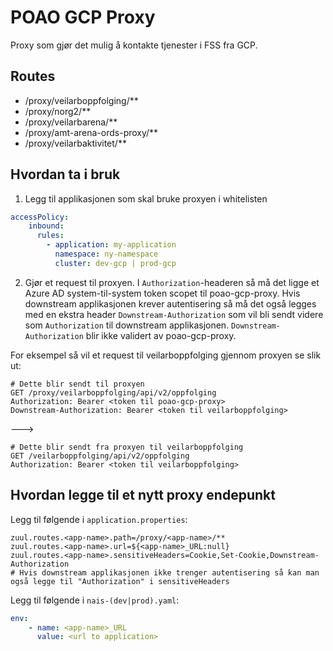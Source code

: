 # POAO GCP Proxy

Proxy som gjør det mulig å kontakte tjenester i FSS fra GCP.

## Routes

* /proxy/veilarboppfolging/**
* /proxy/norg2/**
* /proxy/veilarbarena/**
* /proxy/amt-arena-ords-proxy/**
* /proxy/veilarbaktivitet/**

## Hvordan ta i bruk

1. Legg til applikasjonen som skal bruke proxyen i whitelisten
```yaml
accessPolicy:
    inbound:
      rules:
        - application: my-application
          namespace: ny-namespace
          cluster: dev-gcp | prod-gcp
```

2. Gjør et request til proxyen. I `Authorization`-headeren så må det ligge et Azure AD system-til-system token scopet til poao-gcp-proxy. 
    Hvis downstream applikasjonen krever autentisering så må det også legges med en ekstra header `Downstream-Authorization` 
    som vil bli sendt videre som `Authorization` til downstream applikasjonen. `Downstream-Authorization` blir ikke validert av poao-gcp-proxy.

For eksempel så vil et request til veilarboppfolging gjennom proxyen se slik ut:

```
# Dette blir sendt til proxyen
GET /proxy/veilarboppfolging/api/v2/oppfolging
Authorization: Bearer <token til poao-gcp-proxy>
Downstream-Authorization: Bearer <token til veilarboppfolging>
```
--->
```
# Dette blir sendt fra proxyen til veilarboppfolging
GET /veilarboppfolging/api/v2/oppfolging
Authorization: Bearer <token til veilarboppfolging>
```

## Hvordan legge til et nytt proxy endepunkt

Legg til følgende i `application.properties`:

```properties
zuul.routes.<app-name>.path=/proxy/<app-name>/**
zuul.routes.<app-name>.url=${<app-name>_URL:null}
zuul.routes.<app-name>.sensitiveHeaders=Cookie,Set-Cookie,Downstream-Authorization
# Hvis downstream applikasjonen ikke trenger autentisering så kan man også legge til "Authorization" i sensitiveHeaders
```

Legg til følgende i `nais-(dev|prod).yaml`:
```yaml
env:
    - name: <app-name>_URL
      value: <url to application>
```
